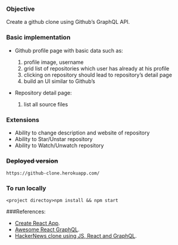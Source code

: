 ### Objective
Create a github clone using Github’s GraphQL API.

### Basic implementation

* Github profile page with basic data such as:
  1. profile image, username
  2. grid list of repositories which user has already at his profile
  3. clicking on repository should lead to repository’s detail page
  4. build an UI similar to Github’s

* Repository detail page:
  1. list all source files

### Extensions

* Ability to change description and website of repository
* Ability to Star/Unstar repository
* Ability to Watch/Unwatch repository

### ~~Deployed version~~

```
https://github-clone.herokuapp.com/
```

### To run locally

```
<project directoy>npm install && npm start
```

###References: 

* [Create React App](https://github.com/facebookincubator/create-react-app).
* [Awesome React GraphQL](https://github.com/hasura/awesome-react-graphql).
* [HackerNews clone using JS, React and GraphQL](https://github.com/clintonwoo/hackernews-react-graphql).
